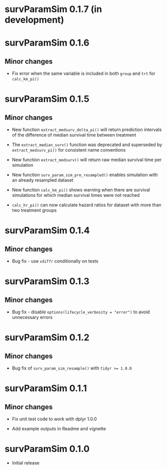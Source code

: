 
# survParamSim 0.1.7 (in development)

# survParamSim 0.1.6

## Minor changes

* Fix error when the same variable is included in both `group` and `trt` for `calc_km_pi()`

# survParamSim 0.1.5

## Minor changes

* New function `extract_medsurv_delta_pi()` will return prediction intervals of the difference of median survival time between treatment  

* The `extract_median_surv()` function was deprecated and superseded by `extract_medsurv_pi()` for consistent name conventions  

* New function `extract_medsurv()` will return raw median survival time per simulation

* New function `surv_param_sim_pre_resampled()` enables simulation with an already resampled dataset

* New function `calc_km_pi()` shows warning when there are survival simulations for which median survival times were not reached

* `calc_hr_pi()` can now calculate hazard ratios for dataset with more than two treatment groups


# survParamSim 0.1.4

## Minor changes

* Bug fix - use `vdiffr` conditionally on tests


# survParamSim 0.1.3 

## Minor changes

* Bug fix - disable `options(lifecycle_verbosity = "error")` to avoid unnecessary errors


# survParamSim 0.1.2

## Minor changes

* Bug fix of `surv_param_sim_resample()` with `tidyr >= 1.0.0`

# survParamSim 0.1.1

## Minor changes

* Fix unit test code to work with dplyr 1.0.0

* Add example outputs in Readme and vignette


# survParamSim 0.1.0

* Initial release
